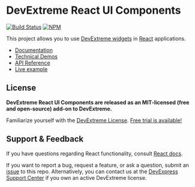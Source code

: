 # DevExtreme React UI Components #

[![Build Status](https://img.shields.io/shippable/5a9532d976382b0800e7a53c/master.svg?maxAge=43200)](https://app.shippable.com/github/DevExpress/devextreme-react)
[![NPM](https://img.shields.io/npm/v/devextreme-react.svg?maxAge=43200)](https://www.npmjs.com/package/devextreme-react)

This project allows you to use [DevExtreme widgets](http://js.devexpress.com/Demos/WidgetsGallery/) in [React](https://reactjs.org) applications.

* [Documentation](https://js.devexpress.com/Documentation/Guide/React_Components/DevExtreme_React_Components/)
* [Technical Demos](https://js.devexpress.com/Demos/WidgetsGallery/Demo/DataGrid/Overview/React/Light/)
* [API Reference](http://js.devexpress.com/Documentation/ApiReference/)
* [Live example](https://stackblitz.com/edit/devextreme-react)

## License ##

**DevExtreme React UI Components are released as an MIT-licensed (free and open-source) add-on to DevExtreme.**

Familiarize yourself with the [DevExtreme License](https://js.devexpress.com/Licensing/). [Free trial is available!](http://js.devexpress.com/Buy/)

## Support & Feedback ##

If you have questions regarding React functionality, consult [React docs](https://reactjs.org/docs).

If you want to report a bug, request a feature, or ask a question, submit an [issue](https://github.com/DevExpress/devextreme-react/issues) to this repo. Alternatively, you can contact us at the [DevExpress Support Center](https://www.devexpress.com/Support/Center) if you own an active DevExtreme license.
